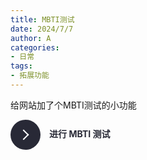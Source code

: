 ```yaml
---
title: MBTI测试
date: 2024/7/7
author: A
categories:
- 日常
tags:
- 拓展功能
---
```


给网站加了个MBTI测试的小功能
<style>
  button {
 position: relative;
 display: inline-block;
 cursor: pointer;
 outline: none;
 border: 0;
 vertical-align: middle;
 text-decoration: none;
 background: transparent;
 padding: 0;
 font-size: inherit;
 font-family: inherit;
}

button.learn-more {
 width: 12rem;
 height: auto;
}

button.learn-more .circle {
 transition: all 0.45s cubic-bezier(0.65, 0, 0.076, 1);
 position: relative;
 display: block;
 margin: 0;
 width: 3rem;
 height: 3rem;
 background: #282936;
 border-radius: 1.625rem;
}

button.learn-more .circle .icon {
 transition: all 0.45s cubic-bezier(0.65, 0, 0.076, 1);
 position: absolute;
 top: 0;
 bottom: 0;
 margin: auto;
 background: #fff;
}

button.learn-more .circle .icon.arrow {
 transition: all 0.45s cubic-bezier(0.65, 0, 0.076, 1);
 left: 0.625rem;
 width: 1.125rem;
 height: 0.125rem;
 background: none;
}

button.learn-more .circle .icon.arrow::before {
 position: absolute;
 content: "";
 top: -0.29rem;
 right: 0.0625rem;
 width: 0.625rem;
 height: 0.625rem;
 border-top: 0.125rem solid #fff;
 border-right: 0.125rem solid #fff;
 transform: rotate(45deg);
}

button.learn-more .button-text {
 transition: all 0.45s cubic-bezier(0.65, 0, 0.076, 1);
 position: absolute;
 top: 0;
 left: 0;
 right: 0;
 bottom: 0;
 padding: 0.75rem 0;
 margin: 0 0 0 1.85rem;
 color: #282936;
 font-weight: 700;
 line-height: 1.6;
 text-align: center;
 text-transform: uppercase;
}

button:hover .circle {
 width: 100%;
}

button:hover .circle .icon.arrow {
 background: #fff;
 transform: translate(1rem, 0);
}

button:hover .button-text {
 color: #fff;
}
</style>
<button class="learn-more" onclick="window.location.href='https://sio2.live/mbti';">
  <span class="circle" aria-hidden="true">
    <span class="icon arrow"></span>
  </span>
  <span class="button-text">进行 MBTI 测试</span>
</button>
